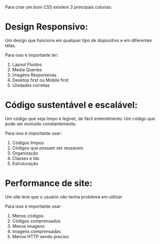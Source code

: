 <!-- Como criar um bom CSS -->

Para criar um bom CSS existem 3 princípais colunas:

# Design Responsivo:
Um design que funciona em qualquer tipo de dispositivo e em diferentes telas.

Para isso é importante ter:
1. Layout Fluidos
2. Media Queries
3. Imagens Responsivas
4. Desktop first ou Mobile first
5. Unidades corretas

# Código sustentável e escalável:
Um código que seja limpo e legivel, de fácil entendimento. Um código que pode ser evoluido constantemente.

Para isso é importante usar:
1. Códigos limpos
2. Códigos que possam ser reusáveis
3. Organização
4. Classes e Ids
5. Estruturação

# Performance de site:
Um site leve que o usuário não tenha problema em utilizar

Para isso é importante usar:
1. Menos códigos
2. Códigos comprensados
3. Menos imagens 
4. Imagens comprensadas
5. Menos HTTP sendo preciso